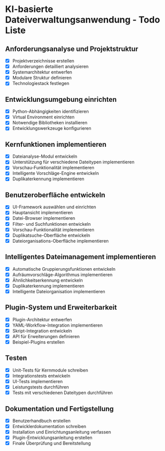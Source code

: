# KI-basierte Dateiverwaltungsanwendung - Todo Liste

## Anforderungsanalyse und Projektstruktur
- [x] Projektverzeichnisse erstellen
- [x] Anforderungen detailliert analysieren
- [x] Systemarchitektur entwerfen
- [x] Modulare Struktur definieren
- [x] Technologiestack festlegen

## Entwicklungsumgebung einrichten
- [x] Python-Abhängigkeiten identifizieren
- [x] Virtual Environment einrichten
- [x] Notwendige Bibliotheken installieren
- [x] Entwicklungswerkzeuge konfigurieren

## Kernfunktionen implementieren
- [x] Dateianalyse-Modul entwickeln
- [x] Unterstützung für verschiedene Dateitypen implementieren
- [x] Vorschau-Funktionalität implementieren
- [x] Intelligente Vorschläge-Engine entwickeln
- [x] Duplikaterkennung implementieren

## Benutzeroberfläche entwickeln
- [x] UI-Framework auswählen und einrichten
- [x] Hauptansicht implementieren
- [x] Datei-Browser implementieren
- [x] Filter- und Suchfunktionen entwickeln
- [x] Vorschau-Funktionalität implementieren
- [x] Duplikatsuche-Oberfläche entwickeln
- [x] Dateiorganisations-Oberfläche implementieren

## Intelligentes Dateimanagement implementieren
- [x] Automatische Gruppierungsfunktionen entwickeln
- [x] Aufräumvorschläge-Algorithmus implementieren
- [x] Ähnlichkeitserkennung entwickeln
- [x] Duplikaterkennung implementieren
- [x] Intelligente Dateiorganisation implementieren

## Plugin-System und Erweiterbarkeit
- [x] Plugin-Architektur entwerfen
- [x] YAML-Workflow-Integration implementieren
- [x] Skript-Integration entwickeln
- [x] API für Erweiterungen definieren
- [x] Beispiel-Plugins erstellen

## Testen
- [x] Unit-Tests für Kernmodule schreiben
- [x] Integrationstests entwickeln
- [x] UI-Tests implementieren
- [x] Leistungstests durchführen
- [x] Tests mit verschiedenen Dateitypen durchführen

## Dokumentation und Fertigstellung
- [x] Benutzerhandbuch erstellen
- [x] Entwicklerdokumentation schreiben
- [x] Installation und Einrichtungsanleitung verfassen
- [x] Plugin-Entwicklungsanleitung erstellen
- [x] Finale Überprüfung und Bereitstellung
